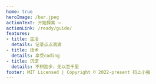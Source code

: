 ```yaml
---
home: true
heroImage: /bar.jpeg
actionText: 开始探索 →
actionLink: /ready/guide/
features:
- title: 生活
  details: 记录点点滴滴
- title: 技术
  details: 享受coding
- title: 沉淀
  details: 不积跬步，无以至千里
footer: MIT Licensed | Copyright © 2022-present 码上小强
---
```


